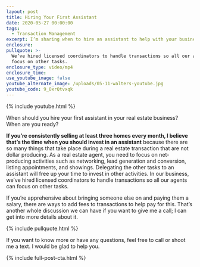 ```yaml
---
layout: post
title: Hiring Your First Assistant
date: 2020-05-27 00:00:00
tags:
  - Transaction Management
excerpt: I’m sharing when to hire an assistant to help with your business.
enclosure:
pullquote: >-
  We’ve hired licensed coordinators to handle transactions so all our agents can
  focus on other tasks.
enclosure_type: video/mp4
enclosure_time:
use_youtube_image: false
youtube_alternate_image: /uploads/05-11-walters-youtube.jpg
youtube_code: 9_OxrQtvxqk
---
```


{% include youtube.html %}

When should you hire your first assistant in your real estate business? When are you ready?

**If you’re consistently selling at least three homes every month, I believe that’s the time when you should invest in an assistant** because there are so many things that take place during a real estate transaction that are not dollar producing. As a real estate agent, you need to focus on net-producing activities such as networking, lead generation and conversion, listing appointments, and showings. Delegating the other tasks to an assistant will free up your time to invest in other activities. In our business, we’ve hired licensed coordinators to handle transactions so all our agents can focus on other tasks.

If you’re apprehensive about bringing someone else on and paying them a salary, there are ways to add fees to transactions to help pay for this. That’s another whole discussion we can have if you want to give me a call; I can get into more details about it.

{% include pullquote.html %}

If you want to know more or have any questions, feel free to call or shoot me a text. I would be glad to help you.

{% include full-post-cta.html %}